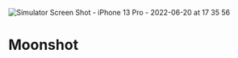 ![Simulator Screen Shot - iPhone 13 Pro - 2022-06-20 at 17 35 56](https://user-images.githubusercontent.com/58077232/174649528-3be17306-6f31-443e-a741-a7e87153eedb.png)
# Moonshot
